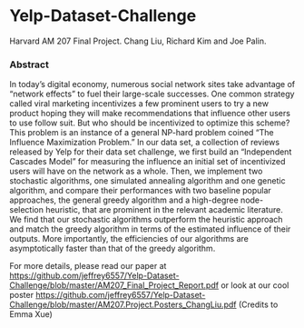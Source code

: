 # Yelp-Dataset-Challenge
Harvard AM 207 Final Project. Chang Liu, Richard Kim and Joe Palin.

### Abstract

In today’s digital economy, numerous social network sites take advantage of “network effects” to fuel their large-scale successes. One common strategy called viral marketing incentivizes a few prominent users to try a new product hoping they will make recommendations that influence other users to use follow suit. But who should be incentivized to optimize this scheme?
This problem is an instance of a general NP-hard problem coined “The Influence Maximization Problem.” In our data set, a collection of reviews released by Yelp for their data set challenge, we first build an “Independent Cascades Model” for measuring the influence an initial set of incentivized users will have on the network as a whole. Then, we implement two stochastic algorithms, one simulated annealing algorithm and one genetic algorithm, and compare their performances with two baseline popular approaches, the general greedy algorithm and a high-degree node-selection heuristic, that are prominent in the relevant academic literature.
We find that our stochastic algorithms outperform the heuristic approach and match the greedy algorithm in terms of the estimated influence of their outputs. More importantly, the efficiencies of our algorithms are asymptotically faster than that of the greedy algorithm.

For more details, please read our paper at https://github.com/jeffrey6557/Yelp-Dataset-Challenge/blob/master/AM207_Final_Project_Report.pdf or look at our cool poster https://github.com/jeffrey6557/Yelp-Dataset-Challenge/blob/master/AM207.Project.Posters_ChangLiu.pdf (Credits to Emma Xue) 
